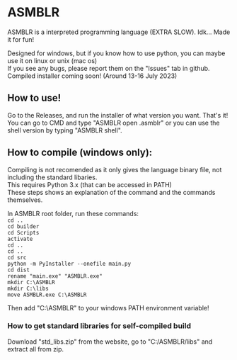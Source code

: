 # ASMBLR
ASMBLR is a interpreted programming language (EXTRA SLOW). Idk... Made it for fun!  

Designed for windows, but if you know how to use python, you can maybe use it on linux or unix (mac os)  
If you see any bugs, please report them on the "Issues" tab in github.  
Compiled installer coming soon! (Around 13-16 July 2023)  

## How to use!
Go to the Releases, and run the installer of what version you want. That's it!
You can go to CMD and type "ASMBLR open <file>.asmblr" or you can use the shell version by typing "ASMBLR shell".

## How to compile (windows only):
Compiling is not recomended as it only gives the language binary file, not including the standard libaries.  
This requires Python 3.x (that can be accessed in PATH)  
These steps shows an explanation of the command and the commands themselves.

In ASMBLR root folder, run these commands:  
`cd ..`  
`cd builder`  
`cd Scripts`  
`activate`  
`cd ..`  
`cd ..`  
`cd src`  
`python -m PyInstaller --onefile main.py`  
`cd dist`  
`rename "main.exe" "ASMBLR.exe"`  
`mkdir C:\ASMBLR`  
`mkdir C:\libs`  
`move ASMBLR.exe C:\ASMBLR`  

Then add "C:\ASMBLR" to your windows PATH environment variable!  

### How to get standard libraries for self-compiled build
Download "std_libs.zip" from the website, go to "C:/ASMBLR/libs" and extract all from zip.

